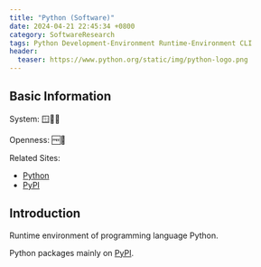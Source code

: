 ```yaml
---
title: "Python (Software)"
date: 2024-04-21 22:45:34 +0800
category: SoftwareResearch
tags: Python Development-Environment Runtime-Environment CLI
header:
  teaser: https://www.python.org/static/img/python-logo.png
---
```


## Basic Information

System: 🪟🍎🐧

Openness: 🆓📖

Related Sites:

* [Python](https://www.python.org/)
* [PyPI](https://pypi.org/)

## Introduction

Runtime environment of programming language Python.

Python packages mainly on [PyPI](https://pypi.org/).
